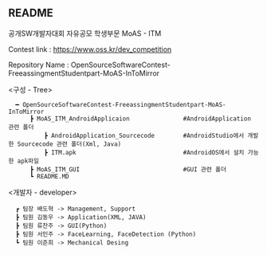 ## README

공개SW개발자대회
자유공모
학생부문
MoAS - ITM

Contest link : https://www.oss.kr/dev_competition

Repository Name : OpenSourceSoftwareContest-FreeassingmentStudentpart-MoAS-InToMirror
      
<구성 - Tree>      

      ━ OpenSourceSoftwareContest-FreeassingmentStudentpart-MoAS-InToMirror     
          ┣ MoAS_ITM_AndroidApplicaion               #AndroidApplication 관련 폴더
              ┣ AndroidApplication_Sourcecode        #AndroidStudio에서 개발한 Sourcecode 관련 폴더(Xml, Java)
              ┣ ITM.apk                              #AndroidOS에서 설치 가능한 apk파일
          ┣ MoAS_ITM_GUI                             #GUI 관련 폴더
          ┗ README.MD
          

<개발자 - developer>
      
      ┏ 팀장 배도혁 -> Management, Support
      ┣ 팀원 김동우 -> Application(XML, JAVA)
      ┣ 팀원 류찬주 -> GUI(Python)
      ┣ 팀원 서민주 -> FaceLearning, FaceDetection (Python)
      ┗ 팀원 이준희 -> Mechanical Desing
